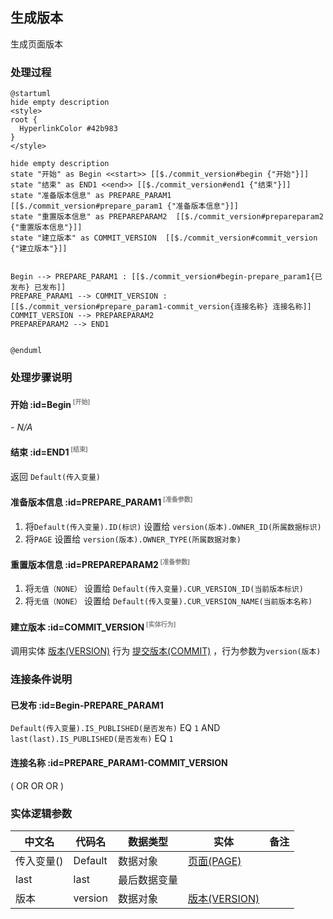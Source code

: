 ## 生成版本 <!-- {docsify-ignore-all} -->

   生成页面版本

### 处理过程

```plantuml
@startuml
hide empty description
<style>
root {
  HyperlinkColor #42b983
}
</style>

hide empty description
state "开始" as Begin <<start>> [[$./commit_version#begin {"开始"}]]
state "结束" as END1 <<end>> [[$./commit_version#end1 {"结束"}]]
state "准备版本信息" as PREPARE_PARAM1  [[$./commit_version#prepare_param1 {"准备版本信息"}]]
state "重置版本信息" as PREPAREPARAM2  [[$./commit_version#prepareparam2 {"重置版本信息"}]]
state "建立版本" as COMMIT_VERSION  [[$./commit_version#commit_version {"建立版本"}]]


Begin --> PREPARE_PARAM1 : [[$./commit_version#begin-prepare_param1{已发布} 已发布]]
PREPARE_PARAM1 --> COMMIT_VERSION : [[$./commit_version#prepare_param1-commit_version{连接名称} 连接名称]]
COMMIT_VERSION --> PREPAREPARAM2
PREPAREPARAM2 --> END1


@enduml
```


### 处理步骤说明

#### 开始 :id=Begin<sup class="footnote-symbol"> <font color=gray size=1>[开始]</font></sup>



*- N/A*
#### 结束 :id=END1<sup class="footnote-symbol"> <font color=gray size=1>[结束]</font></sup>



返回 `Default(传入变量)`

#### 准备版本信息 :id=PREPARE_PARAM1<sup class="footnote-symbol"> <font color=gray size=1>[准备参数]</font></sup>



1. 将`Default(传入变量).ID(标识)` 设置给  `version(版本).OWNER_ID(所属数据标识)`
2. 将`PAGE` 设置给  `version(版本).OWNER_TYPE(所属数据对象)`

#### 重置版本信息 :id=PREPAREPARAM2<sup class="footnote-symbol"> <font color=gray size=1>[准备参数]</font></sup>



1. 将`无值（NONE）` 设置给  `Default(传入变量).CUR_VERSION_ID(当前版本标识)`
2. 将`无值（NONE）` 设置给  `Default(传入变量).CUR_VERSION_NAME(当前版本名称)`

#### 建立版本 :id=COMMIT_VERSION<sup class="footnote-symbol"> <font color=gray size=1>[实体行为]</font></sup>



调用实体 [版本(VERSION)](module/Base/version.md) 行为 [提交版本(COMMIT)](module/Base/version#行为) ，行为参数为`version(版本)`


### 连接条件说明
#### 已发布 :id=Begin-PREPARE_PARAM1

`Default(传入变量).IS_PUBLISHED(是否发布)` EQ `1` AND `last(last).IS_PUBLISHED(是否发布)` EQ `1`
#### 连接名称 :id=PREPARE_PARAM1-COMMIT_VERSION

( OR  OR  OR )


### 实体逻辑参数

|    中文名   |    代码名    |  数据类型    |  实体   |备注 |
| --------| --------| -------- | -------- | --------   |
|传入变量(<i class="fa fa-check"/></i>)|Default|数据对象|[页面(PAGE)](module/Wiki/article_page.md)||
|last|last|最后数据变量|||
|版本|version|数据对象|[版本(VERSION)](module/Base/version.md)||
